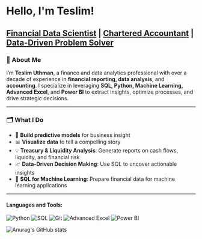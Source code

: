 # Hello, I'm Teslim!

## **[Financial Data Scientist](https://github.com/TeslimAdeyanju) | [Chartered Accountant](https://www.linkedin.com/in/adeyanjuteslimuthman/) | [Data-Driven Problem Solver](https://www.linkedin.com/in/adeyanjuteslimuthman/)**

### 👋 About Me 

I’m **Teslim Uthman**, a finance and data analytics professional with over a decade of experience in **financial reporting, data analysis**, and **accounting**. I specialize in leveraging **SQL, Python, Machine Learning, Advanced Excel**, and **Power BI** to extract insights, optimize processes, and drive strategic decisions.

---

### 🗂️ What I Do
- 🚀 **Build predictive models** for business insight
- 📊 **Visualize data** to tell a compelling story
- 💡 **Treasury & Liquidity Analysis**: Generate reports on cash flows, liquidity, and financial risk
- 📈 **Data-Driven Decision Making**: Use SQL to uncover actionable insights
- 🤖 **SQL for Machine Learning**: Prepare financial data for machine learning applications

---

#### Languages and Tools:

<p align="left">
  <img src="https://img.shields.io/badge/-Python-3776AB?logo=python&logoColor=white" alt="Python" />
  <img src="https://img.shields.io/badge/-SQL-4479A1?logo=MySQL&logoColor=white" alt="SQL" />
  <img src="https://img.shields.io/badge/-Git-F05032?logo=git&logoColor=white" alt="Git" />
  <img src="https://img.shields.io/badge/-Advanced_Excel-217346?logo=microsoft-excel&logoColor=white" alt="Advanced Excel" />
  <img src="https://img.shields.io/badge/-Power_BI-F2C811?logo=Power-BI&logoColor=black" alt="Power BI" />
</p>

![Anurag's GitHub stats](https://github-readme-stats.vercel.app/api?username=TeslimAdeyanju&show_icons=true&theme=radical)
